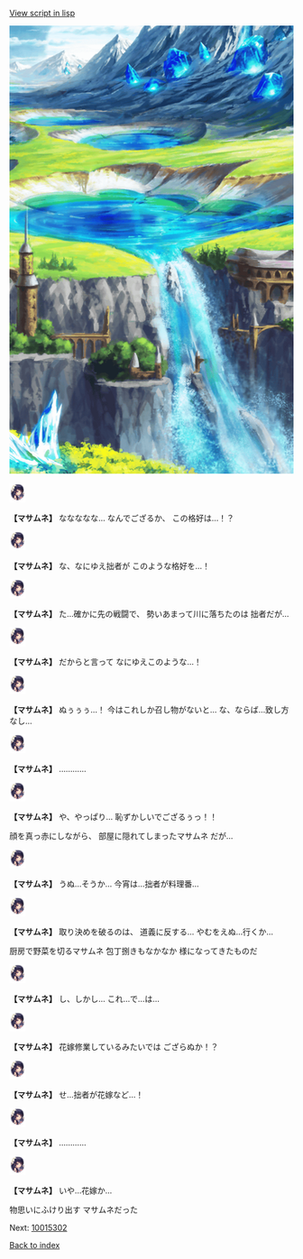 [View script in lisp](../scripts/10015301.txt)

![highland.png](../images/backgrounds/highland.png)

<img src="../images/units/100151.png" alt="100151.png" height="34"/>

**【マサムネ】**
ななななな…
なんでござるか、
この格好は…！？

<img src="../images/units/100151.png" alt="100151.png" height="34"/>

**【マサムネ】**
な、なにゆえ拙者が
このような格好を…！

<img src="../images/units/100151.png" alt="100151.png" height="34"/>

**【マサムネ】**
た…確かに先の戦闘で、
勢いあまって川に落ちたのは
拙者だが…

<img src="../images/units/100151.png" alt="100151.png" height="34"/>

**【マサムネ】**
だからと言って
なにゆえこのような…！

<img src="../images/units/100151.png" alt="100151.png" height="34"/>

**【マサムネ】**
ぬぅぅぅ…！
今はこれしか召し物がないと…
な、ならば…致し方なし…

<img src="../images/units/100151.png" alt="100151.png" height="34"/>

**【マサムネ】**
…………

<img src="../images/units/100151.png" alt="100151.png" height="34"/>

**【マサムネ】**
や、やっぱり…
恥ずかしいでござるぅっ！！

顔を真っ赤にしながら、
部屋に隠れてしまったマサムネ
だが…

<img src="../images/units/100151.png" alt="100151.png" height="34"/>

**【マサムネ】**
うぬ…そうか…
今宵は…拙者が料理番…

<img src="../images/units/100151.png" alt="100151.png" height="34"/>

**【マサムネ】**
取り決めを破るのは、
道義に反する…
やむをえぬ…行くか…

厨房で野菜を切るマサムネ
包丁捌きもなかなか
様になってきたものだ

<img src="../images/units/100151.png" alt="100151.png" height="34"/>

**【マサムネ】**
し、しかし…
これ…で…は…

<img src="../images/units/100151.png" alt="100151.png" height="34"/>

**【マサムネ】**
花嫁修業しているみたいでは
ござらぬか！？

<img src="../images/units/100151.png" alt="100151.png" height="34"/>

**【マサムネ】**
せ…拙者が花嫁など…！

<img src="../images/units/100151.png" alt="100151.png" height="34"/>

**【マサムネ】**
…………

<img src="../images/units/100151.png" alt="100151.png" height="34"/>

**【マサムネ】**
いや…花嫁か…

物思いにふけり出す
マサムネだった

Next: [10015302](10015302.md)

[Back to index](index.md)
